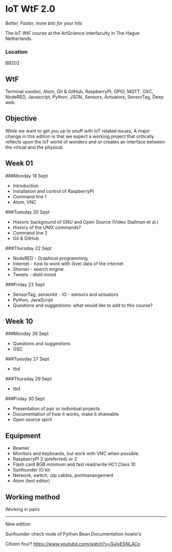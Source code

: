 # IoT WtF 2.0
*Better, Faster, more bits for your hits*

The IoT WtF course at the ArtScience Interfaculty in The Hague Netherlands.

### Location
BB202

## WtF
Terminal voodoo, Atom, Git & GitHub, RaspberryPI, GPIO, MQTT, OSC, NodeRED, Javascript, Python, JSON, Sensors, Actuators, SensorTag, Deep web.

## Objective
While we want to get you up to snuff with IoT related issues, A major change in this edition is that we expect a working project that critically reflects upon the IoT world of wonders and or creates an interface between the virtual and the physical.

## Week 01
###Monday 19 Sept
* Introduction 
* Installation and control of RaspberryPI
* Command line 1
* Atom, VNC

###Tuesday 20 Sept
* Historic background of GNU and Open Source (Video Stallman et al.)
* History of the UNIX commands?
* Command line 2
* Git & GitHub 

###Thursday 22 Sept
* NodeRED - Graphical programming
* Internet - how to work with (live) data of the internet
* Shonan - search engine
* Tweets - distil mood

###Friday 23 Sept
* SensorTag, sensorkit - IO - sensors and actuators
* Python, JavaScript 
* Questions and suggestions: what would like to add to this course?

## Week 10
###Monday 26 Sept
* Questions and suggestions
* OSC 

###Tuesday 27 Sept
* tbd

###Thursday 29 Sept
* tbd

###Friday 30 Sept
* Presentation of pair or individual projects
* Documentation of how it works, make it shareable
* Open source spirit

## Equipment
* Beamer
* Monitors and keyboards, but work with VNC when possible.
* RaspberryPI 3 (preferred) or 2
* Flash card 8GB minimum and fast read/write HC1 Class 10 
* Sunfounder IO kit
* Network, switch, utp cables, portmanangement
* Atom (text editor)

## Working method
Working in pairs

------------
New edition

Sunfounder check node of Python 
Bean
Documentation howto's

Citizen four?
https://www.youtube.com/watch?v=GuIyESNLACo
